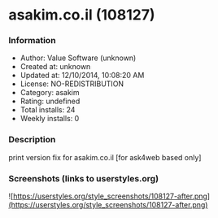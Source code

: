 # asakim.co.il (108127)

### Information
- Author: Value Software (unknown)
- Created at: unknown
- Updated at: 12/10/2014, 10:08:20 AM
- License: NO-REDISTRIBUTION
- Category: asakim
- Rating: undefined
- Total installs: 24
- Weekly installs: 0


### Description
print version fix for asakim.co.il [for ask4web based only]


### Screenshots (links to userstyles.org)
![https://userstyles.org/style_screenshots/108127-after.png](https://userstyles.org/style_screenshots/108127-after.png)


